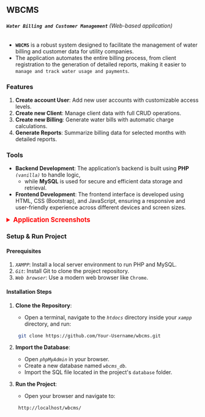 ## WBCMS

###### **`Water Billing and Customer Management`** (Web-based application)

- **`WBCMS`** is a robust system designed to facilitate the management of water billing and customer data for utility companies. 
- The application automates the entire billing process, from client registration to the generation of detailed reports, making it easier to `manage and track water usage and payments`.

### Features
1. **Create account User**: Add new user accounts with customizable access levels.
2. **Create new Client**: Manage client data with full CRUD operations.
3. **Create new Billing**: Generate water bills with automatic charge calculations.
4. **Generate Reports**: Summarize billing data for selected months with detailed reports.


### Tools
- **Backend Development**: The application’s backend is built using **PHP** *`(vanilla)`* to handle logic, 
    - while **MySQL** is used for secure and efficient data storage and retrieval.
- **Frontend Development**: The frontend interface is developed using HTML, CSS (Bootstrap), and JavaScript, ensuring a responsive and user-friendly experience across different devices and screen sizes.


<details>
    <summary style="font-weight: bold; font-size: 1.2em; color: red;">
       <strong>Application Screenshots</strong>
    </summary>

  <h3 style="margin-top: 20px; font-size: 1.5em; color: #333;">Desktop View</h3>

  <!-- First Row -->
  <div style="display: flex; justify-content: space-between; margin-bottom: 20px;">
    <div style="flex: 1; margin-right: 10px;">
      <img src="img/login.png" alt="Login form" style="width: 100%; max-width: 250px; border: 1px solid #ddd; border-radius: 4px;">
      <p style="text-align: center; margin-top: 10px; font-size: 0.9em; color: #666;">Login</p>
    </div>
    <div style="flex: 1;">
      <img src="img/dashboard.png" alt="Dashboard" style="width: 100%; max-width: 250px; border: 1px solid #ddd; border-radius: 4px;">
      <p style="text-align: center; margin-top: 10px; font-size: 0.9em; color: #666;">Main Dashboard</p>
    </div>
  </div>

  <!-- Second Row -->
  <div style="display: flex; justify-content: space-between; margin-bottom: 20px;">
    <div style="flex: 1; margin-right: 10px;">
      <img src="img/clients.png" alt="Register" style="width: 100%; max-width: 250px; border: 1px solid #ddd; border-radius: 4px;">
      <p style="text-align: center; margin-top: 10px; font-size: 0.9em; color: #666;">Listing of Clients</p>
    </div>
    <div style="flex: 1;">
      <img src="img/billing.png" alt="Listing of Billings" style="width: 100%; max-width: 250px; border: 1px solid #ddd; border-radius: 4px;">
      <p style="text-align: center; margin-top: 10px; font-size: 0.9em; color: #666;">Listing of Billings</p>
    </div>
  </div>
   <h3 style="margin-top: 20px; font-size: 1.5em; color: #333;">Tablet View</h3>
  <!-- First Row -->
  <div style="display: flex; justify-content: space-between; margin-bottom: 20px;">
    <div style="flex: 1; margin-right: 10px;">
      <img src="img/dashboard-tablet.png" alt="Login form" style="width: 100%; max-width: 250px; border: 1px solid #ddd; border-radius: 4px;">
      <p style="text-align: center; margin-top: 10px; font-size: 0.9em; color: #666;">Dashboard View</p>
    </div>
    <div style="flex: 1;">
      <img src="img/clients-tablet.png" alt="Dashboard" style="width: 100%; max-width: 250px; border: 1px solid #ddd; border-radius: 4px;">
      <p style="text-align: center; margin-top: 10px; font-size: 0.9em; color: #666;">Listing of clients</p>
    </div>
  </div>

   <h3 style="margin-top: 20px; font-size: 1.5em; color: #333;">Mobile View</h3>

   <!-- Second Row -->
  <div style="display: flex; justify-content: space-between; margin-bottom: 20px;">
    <div style="flex: 1; margin-right: 10px;">
      <img src="img/dashboard-mobile.png" alt="Register" style="width: 100%; max-width: 250px; border: 1px solid #ddd; border-radius: 4px;">
      <p style="text-align: center; margin-top: 10px; font-size: 0.9em; color: #666;">Mobile view</p>
    </div>
    <div style="flex: 1;">
      <img src="img/dashboard-mobile2.png" alt="Listing of Billings" style="width: 100%; max-width: 250px; border: 1px solid #ddd; border-radius: 4px;">
      <p style="text-align: center; margin-top: 10px; font-size: 0.9em; color: #666;">Mobile view </p>
    </div>
  </div>

</details>

### Setup & Run Project

#### Prerequisites
1. *`XAMPP`*: Install a local server environment to run PHP and MySQL.
2. *`Git`*: Install Git to clone the project repository.
3. *`Web browser`*: Use a modern web browser like ``Chrome``.

#### Installation Steps

1. **Clone the Repository**:
   - Open a terminal, navigate to the *`htdocs`* directory inside your *`xampp`* directory, and run:
    ```bash
     git clone https://github.com/Your-Username/wbcms.git
    ```

2. **Import the Database**:
   - Open *`phpMyAdmin`* in your browser.
   - Create a new database named *`wbcms_db`*.
   - Import the SQL file located in the project's `database` folder.

3. **Run the Project**:
   - Open your browser and navigate to:
    ```bash
     http://localhost/wbcms/
    ```





